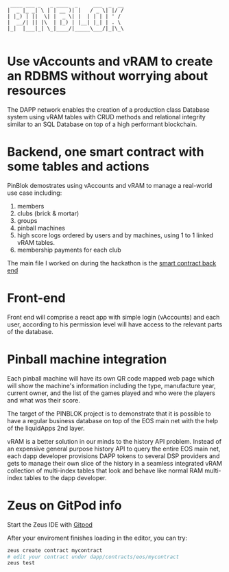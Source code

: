 ```            
 ____ ___ _   _ ____  _     ___  _  __
|  _ |_ _| \ | | __ )| |   / _ \| |/ /
| |_) | ||  \| |  _ \| |  | | | | ' / 
|  __/| || |\  | |_) | |__| |_| | . \ 
|_|  |___|_| \_|____/|_____\___/|_|\_\
                                                  
```

# Use vAccounts and vRAM to create an RDBMS without worrying about resources

The DAPP network enables the creation of a production class Database system using vRAM tables
with CRUD methods and relational integrity similar to an SQL Database on top of a high performant blockchain.

# Backend, one smart contract with some tables and actions

PinBlok demostrates using vAccounts and vRAM to manage a real-world use case including:

1. members
2. clubs (brick & mortar)
3. groups
4. pinball machines
5. high score logs ordered by users and by machines, using 1 to 1 linked vRAM tables.
6. membership payments for each club

The main file I worked on during the hackathon is the [smart contract back end](https://github.com/amih/pinblok/blob/master/dapp/contracts/eos/pinblok/main.cpp)

# Front-end

Front end will comprise a react app with simple login (vAccounts) and each user, according to his permission level will have access to the relevant parts of the database.

# Pinball machine integration

Each pinball machine will have its own QR code mapped web page which will show the machine's information including the type, manufacture year, current owner, and the list of the games played and who were the players and what was their score.

The target of the PINBLOK project is to demonstrate that it is possible to have a regular business database on top of the EOS main net with the help of the liquidApps 2nd layer.

vRAM is a better solution in our minds to the history API problem. Instead of an expensive general purpose history API to query the entire EOS main net, each dapp developer provisions DAPP tokens to several DSP providers and gets to manage their own slice of the history in a seamless integrated vRAM collection of multi-index tables that look and behave like normal RAM multi-index tables to the dapp developer.

# Zeus on GitPod info

Start the Zeus IDE with [Gitpod](https://gitpod.io/#https://github.com/liquidapps-io/zeus-ide)

After your enviroment finishes loading in the editor, you can try:
```bash
zeus create contract mycontract
# edit your contract under dapp/contracts/eos/mycontract
zeus test
```
